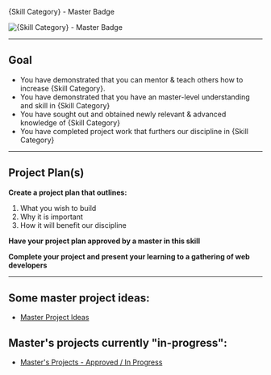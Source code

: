 {Skill Category} - Master Badge

![{Skill Category} - Master Badge](http://familysearch.org/badge.png "{Skill Category} Master badge")


-----


## Goal
- You have demonstrated that you can mentor & teach others how to increase {Skill Category}.
- You have demonstrated that you have an master-level understanding and skill in {Skill Category}
- You have sought out and obtained newly relevant & advanced knowledge of {Skill Category}
- You have completed project work that furthers our discipline in {Skill Category}


-----


## Project Plan(s)

**Create a project plan that outlines:**

  1. What you wish to build
  2. Why it is important
  3. How it will benefit our discipline


**Have your project plan approved by a master in this skill**

**Complete your project and present your learning to a gathering of web developers**


-----


## Some master project ideas:
  - [Master Project Ideas](https://github.com/fs-webdev/skill-building-program/issues/15)

## Master's projects currently "in-progress":
  - [Master's Projects - Approved / In Progress ](https://github.com/fs-webdev/skill-building-program/issues/16)
